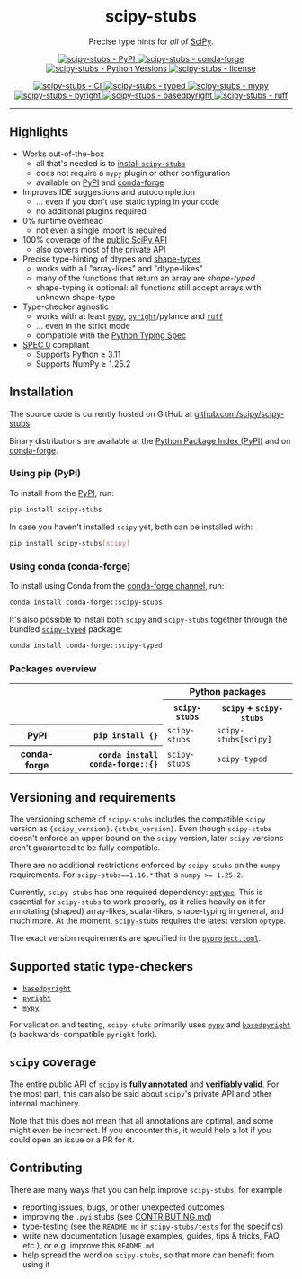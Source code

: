<h1 align="center">scipy-stubs</h1>

<p align="center">
    Precise type hints for <i>all</i> of <a href="https://github.com/scipy/scipy">SciPy</a>.
</p>

<p align="center">
    <a href="https://pypi.org/project/scipy-stubs/">
        <img
            alt="scipy-stubs - PyPI"
            src="https://img.shields.io/pypi/v/scipy-stubs?style=flat&color=olive"
        />
    </a>
    <a href="https://anaconda.org/conda-forge/scipy-stubs">
        <img
            alt="scipy-stubs - conda-forge"
            src="https://anaconda.org/conda-forge/scipy-stubs/badges/version.svg"
        />
    </a>
    <a href="https://github.com/scipy/scipy-stubs">
        <img
            alt="scipy-stubs - Python Versions"
            src="https://img.shields.io/pypi/pyversions/scipy-stubs?style=flat"
        />
    </a>
    <a href="https://github.com/scipy/scipy-stubs">
        <img
            alt="scipy-stubs - license"
            src="https://img.shields.io/github/license/scipy/scipy-stubs?style=flat"
        />
    </a>
</p>
<p align="center">
    <a href="https://github.com/scipy/scipy-stubs/actions?query=workflow%3ACI">
        <img
            alt="scipy-stubs - CI"
            src="https://github.com/scipy/scipy-stubs/workflows/CI/badge.svg"
        />
    </a>
    <a href="https://github.com/scipy/scipy-stubs">
        <img
            alt="scipy-stubs - typed"
            src="https://img.shields.io/pypi/types/scipy-stubs?color=blue&style=flat"
        />
    </a>
    <a href="https://github.com/python/mypy">
        <img
            alt="scipy-stubs - mypy"
            src="https://www.mypy-lang.org/static/mypy_badge.svg"
        />
    </a>
    <a href="https://github.com/microsoft/pyright">
        <img
            alt="scipy-stubs - pyright"
            src="https://microsoft.github.io/pyright/img/pyright_badge.svg"
        />
    </a>
    <a href="https://detachhead.github.io/basedpyright">
        <img
            alt="scipy-stubs - basedpyright"
            src="https://img.shields.io/badge/basedpyright-checked-42b983"
        />
    </a>
    <a href="https://github.com/astral-sh/ruff">
        <img
            alt="scipy-stubs - ruff"
            src="https://img.shields.io/endpoint?url=https://raw.githubusercontent.com/astral-sh/ruff/main/assets/badge/v2.json"
        />
    </a>
</p>

______________________________________________________________________

## Highlights

- Works out-of-the-box
  - all that's needed is to [install `scipy-stubs`](#installation)
  - does not require a `mypy` plugin or other configuration
  - available on [PyPI](https://pypi.org/project/scipy-stubs/) and [conda-forge](https://anaconda.org/conda-forge/scipy-stubs)
- Improves IDE suggestions and autocompletion
  - ... even if you don't use static typing in your code
  - no additional plugins required
- 0% runtime overhead
  - not even a single import is required
- 100% coverage of the [public SciPy API](https://docs.scipy.org/doc/scipy/reference/index.html)
  - also covers most of the private API
- Precise type-hinting of dtypes and [shape-types](https://github.com/numpy/numpy/issues/16544)
  - works with all "array-likes" and "dtype-likes"
  - many of the functions that return an array are *shape-typed*
  - shape-typing is optional: all functions still accept arrays with unknown shape-type
- Type-checker agnostic
  - works with at least [`mypy`](https://github.com/python/mypy),
    [`pyright`](https://github.com/DetachHead/basedpyright)/pylance and [`ruff`](https://github.com/astral-sh/ruff)
  - ... even in the strict mode
  - compatible with the [Python Typing Spec](https://typing.readthedocs.io/en/latest/spec/index.html)
- [SPEC 0](https://scientific-python.org/specs/spec-0000/) compliant
  - Supports Python ≥ 3.11
  - Supports NumPy ≥ 1.25.2

<!-- NOTE: SciPy permalinks to the following `#installation` anchor; don't modify it! -->

## Installation

The source code is currently hosted on GitHub at [github.com/scipy/scipy-stubs](https://github.com/scipy/scipy-stubs/).

Binary distributions are available at the [Python Package Index (PyPI)](https://pypi.org/project/scipy-stubs/) and on
[conda-forge](https://anaconda.org/conda-forge/scipy-stubs).

### Using pip (PyPI)

To install from the [PyPI](https://pypi.org/project/scipy-stubs/), run:

```bash
pip install scipy-stubs
```

In case you haven't installed `scipy` yet, both can be installed with:

```bash
pip install scipy-stubs[scipy]
```

### Using conda (conda-forge)

To install using Conda from the [conda-forge channel](https://anaconda.org/conda-forge/scipy-stubs), run:

```bash
conda install conda-forge::scipy-stubs
```

It's also possible to install both `scipy` and `scipy-stubs` together through the bundled
[`scipy-typed`](https://anaconda.org/conda-forge/scipy-typed) package:

```bash
conda install conda-forge::scipy-typed
```

### Packages overview

<table>
  <tr>
    <th rowspan="2" colspan="2"></th>
    <th colspan="2">Python packages</th>
  </tr>
  <tr>
    <th><code>scipy-stubs</code></th>
    <th><code>scipy</code> + <code>scipy-stubs</code></td>
  </tr>
  <tr>
    <th>PyPI</th>
    <th align="right"><code>pip install {}</code></th>
    <td><code>scipy-stubs</code></td>
    <td><code>scipy-stubs[scipy]</code></td>
  </tr>
  <tr>
    <th>conda-forge</th>
    <th align="right"><code>conda install conda-forge::{}</code></th>
    <td><code>scipy-stubs</code></td>
    <td><code>scipy-typed</code></td>
  </tr>
</table>

## Versioning and requirements

The versioning scheme of `scipy-stubs` includes the compatible `scipy` version as `{scipy_version}.{stubs_version}`.
Even though `scipy-stubs` doesn't enforce an upper bound on the `scipy` version, later `scipy` versions aren't guaranteed to be
fully compatible.

There are no additional restrictions enforced by `scipy-stubs` on the `numpy` requirements.
For `scipy-stubs==1.16.*` that is `numpy >= 1.25.2`.

Currently, `scipy-stubs` has one required dependency: [`optype`](https://github.com/jorenham/optype).
This is essential for `scipy-stubs` to work properly, as it relies heavily on it for annotating (shaped) array-likes,
scalar-likes, shape-typing in general, and much more.
At the moment, `scipy-stubs` requires the latest version `optype`.

The exact version requirements are specified in the [`pyproject.toml`](pyproject.toml).

## Supported static type-checkers

- [`basedpyright`](https://github.com/DetachHead/basedpyright)
- [`pyright`](https://pyright.readthedocs.io/en/latest/index.html)
- [`mypy`](https://mypy.readthedocs.io/en/stable/index.html)

For validation and testing, `scipy-stubs` primarily uses [`mypy`](https://github.com/python/mypy)
and [`basedpyright`](https://github.com/DetachHead/basedpyright) (a backwards-compatible `pyright` fork).

## `scipy` coverage

The entire public API of `scipy` is **fully annotated** and **verifiably valid**.
For the most part, this can also be said about `scipy`'s private API and other internal machinery.

Note that this does not mean that all annotations are optimal, and some might even be incorrect. If you encounter this, it would
help a lot if you could open an issue or a PR for it.

## Contributing

There are many ways that you can help improve `scipy-stubs`, for example

- reporting issues, bugs, or other unexpected outcomes
- improving the `.pyi` stubs (see [CONTRIBUTING.md](https://github.com/scipy/scipy-stubs/blob/master/CONTRIBUTING.md))
- type-testing (see the `README.md` in [`scipy-stubs/tests`](https://github.com/scipy/scipy-stubs/tree/master/tests) for the
  specifics)
- write new documentation (usage examples, guides, tips & tricks, FAQ, etc.), or e.g. improve this `README.md`
- help spread the word on `scipy-stubs`, so that more can benefit from using it

